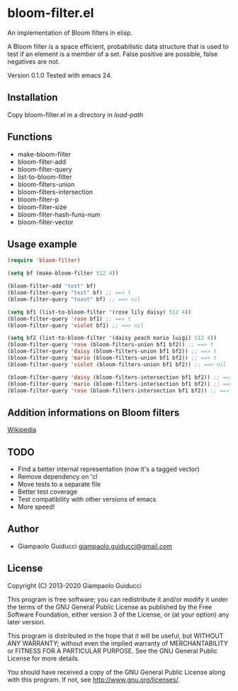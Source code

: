# bloom-filter.el

An implementation of Bloom filters in elisp.

A Bloom filter is a space efficient, probabilistic data structure that is used to test if an element is a member of a set. False positive are possible, false negatives are not.

Version 0.1.0
Tested with emacs 24.

## Installation

Copy bloom-filter.el in a directory in *load-path*

## Functions

* make-bloom-filter
* bloom-filter-add
* bloom-filter-query
* list-to-bloom-filter
* bloom-filters-union
* bloom-filters-intersection
* bloom-filter-p
* bloom-filter-size
* bloom-filter-hash-funs-num
* bloom-filter-vector

## Usage example

```cl
(require 'bloom-filter)

(setq bf (make-bloom-filter 512 4))

(bloom-filter-add "test" bf)
(bloom-filter-query "test" bf) ;; ==> t
(bloom-filter-query "toast" bf) ;; ==> nil

(setq bf1 (list-to-bloom-filter '(rose lily daisy) 512 4))
(bloom-filter-query 'rose bf1) ;; ==> t
(bloom-filter-query 'violet bf1) ;; ==> nil

(setq bf2 (list-to-bloom-filter '(daisy peach mario luigi) 512 4))
(bloom-filter-query 'rose (bloom-filters-union bf1 bf2)) ;; ==> t
(bloom-filter-query 'daisy (bloom-filters-union bf1 bf2)) ;; ==> t
(bloom-filter-query 'mario (bloom-filters-union bf1 bf2)) ;; ==> t
(bloom-filter-query 'violet (bloom-filters-union bf1 bf2)) ;; ==> nil

(bloom-filter-query 'daisy (bloom-filters-intersection bf1 bf2)) ;; ==> t
(bloom-filter-query 'mario (bloom-filters-intersection bf1 bf2)) ;; ==> nil
(bloom-filter-query 'rose (bloom-filters-intersection bf1 bf2)) ;; ==> nil
```

## Addition informations on Bloom filters

[Wikipedia](http://en.wikipedia.org/wiki/Bloom_filter)

## TODO

* Find a better internal representation (now it's a tagged vector)
* Remove dependency on 'cl
* Move tests to a separate file
* Better test coverage
* Test compatibility with other versions of emacs
* More speed!

## Author

* Giampaolo Guiducci <giampaolo.guiducci@gmail.com>

## License

Copyright (C) 2013-2020 Giampaolo Guiducci

This program is free software; you can redistribute it and/or modify
it under the terms of the GNU General Public License as published by
the Free Software Foundation, either version 3 of the License, or
(at your option) any later version.

This program is distributed in the hope that it will be useful,
but WITHOUT ANY WARRANTY; without even the implied warranty of
MERCHANTABILITY or FITNESS FOR A PARTICULAR PURPOSE.  See the
GNU General Public License for more details.

You should have received a copy of the GNU General Public License
along with this program.  If not, see <http://www.gnu.org/licenses/>.
